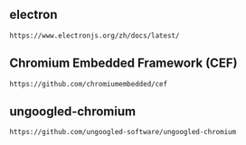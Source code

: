 ## electron

    https://www.electronjs.org/zh/docs/latest/

## Chromium Embedded Framework (CEF)

    https://github.com/chromiumembedded/cef

## ungoogled-chromium

    https://github.com/ungoogled-software/ungoogled-chromium
